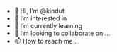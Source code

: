 - 👋 Hi, I’m @kindut 
- 👀 I’m interested in 
- 🌱 I’m currently learning 
- 💞️ I’m looking to collaborate on ...
- 📫 How to reach me ..

<!---
kindut/kindut is a ✨ special ✨ repository because its `README.md` (this file) appears on your GitHub profile.
You can click the Preview link to take a look at your changes.
--->
